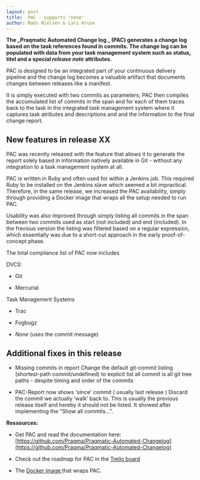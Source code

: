 ```yaml
---
layout: post
title:  PAC - supports "none"
author: Mads Nielsen & Lars Kruse
---
```


**The _Praqmatic Automated Change log _ (PAC) generates a change log based on the task references found in commits. The change log can be populated with data from your task management system such as status, titel and a special _release note_ attributes.**

PAC is designed to be an integrated part of your continuous delivery pipeline and the change log becomes a valuable artifact that documents changes between releases like a manifest.

It is simply executed with two commits as parameters; PAC then compiles the accumulated list of commits in the span and for each of them traces back to the task in the integrated task management system where it captures task atributes and descriptions and and the information to the final change report.

## New features in release XX

PAC was recently released with the feature that allows it to generate the report solely based in information natively available in Git - without any integration to a task management system at all.

PAC is written in Ruby and often used for within a Jenkins job. This required Ruby to be installed on the Jenkins slave which seemed a bit impractical. Therefore, in the same release, we increased the PAC availability, simply through providing a Docker image that wraps all the setup needed to run PAC.

Usability was also improved through simply listing all commits in the span between two commits used as start (not included) and end (included). In the frevious version the listing was filtered based on a regular expression, which essentially was due to a short-cut approach in the early proof-of-concept phase.

The total compliance list of PAC now includes

DVCS:

* Git

* Mercurial

Task Management Systems

* Trac

* Fogbugz

* *None* (uses the commit message)

## Additional fixes in this release

* Missing commits in reportChange the default git-commit listing (shortest-path commit/undefined) to explicit list all commit is all git tree paths - despite timing and order of the commits

* PAC-Report now shows 'since' commit ( usually last release )Discard the commit we actually ‘walk’ back to. This is usually the previous release itself and hereby it should not be listed. It showed after implementing the "Show all commits…".  

**Ressources:**

* Get PAC and read the documentation here: [https://github.com/Praqma/Praqmatic-Automated-Changelog](https://github.com/Praqma/Praqmatic-Automated-Changelog)

* Check out the roadmap for PAC in the [Trello board ](https://trello.com/b/0yJy3IlO/pac-praqmatic-automated-changelog)

* The [Docker image ](https://github.com/Praqma/Praqmatic-Automated-Changelog/blob/master/README.md#using-the-praqmadocker-pac-container)that wraps PAC.
